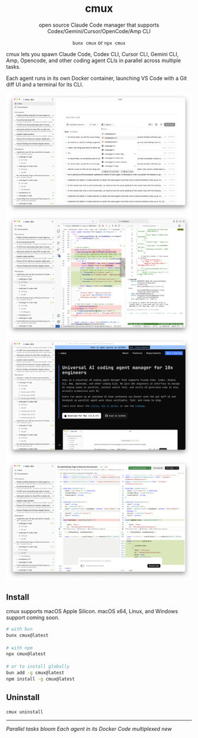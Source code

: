 <h1 align="center">cmux</h1>
<p align="center">open source Claude Code manager that supports Codex/Gemini/Cursor/OpenCode/Amp CLI</p>

<p align="center"><code>bunx cmux</code> or <code>npx cmux</code></p>

cmux lets you spawn Claude Code, Codex CLI, Cursor CLI, Gemini CLI, Amp, Opencode, and other coding agent CLIs in parallel across multiple tasks.

Each agent runs in its own Docker container, launching VS Code with a Git diff UI and a terminal for its CLI.

![cmux screenshot](./docs/assets/cmux-demo-00.png)
![cmux screenshot](./docs/assets/cmux-demo-10.png)
![cmux screenshot](./docs/assets/cmux-demo-20.png)
![cmux screenshot](./docs/assets/cmux-demo-30.png)

## Install

cmux supports macOS Apple Silicon. macOS x64, Linux, and Windows support coming soon.

```bash
# with bun
bunx cmux@latest

# with npm
npx cmux@latest

# or to install globally
bun add -g cmux@latest
npm install -g cmux@latest
```

<!-- ```bash
# with uv
uvx cmux@latest
``` -->

<!-- ## Upgrade

```bash
cmux upgrade
``` -->

## Uninstall

```bash
cmux uninstall
```

---

*Parallel tasks bloom*
*Each agent in its Docker*
*Code multiplexed new*
